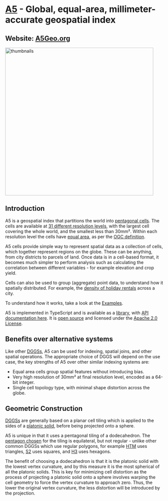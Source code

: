 # [A5](https://a5geo.org) - Global, equal-area, millimeter-accurate geospatial index

## Website: [A5Geo.org](https://a5geo.org)

<img width="472" alt="thumbnails" src="https://github.com/user-attachments/assets/865d3afa-a4d6-4e86-b814-252587b10ca0" />

## Introduction
  
A5 is a geospatial index that partitions the world into [pentagonal cells](https://a5geo.org/examples/teohedron-dodecahedron). The cells are available at [31 different resolution levels](https://a5geo.org/examples/hierarchy), with the largest cell covering the whole world, and the smallest less than 30mm². Within each resolution level the cells have [equal area](https://a5geo.org/examples/area), as per the [OGC definition](https://docs.ogc.org/as/20-040r3/20-040r3.html#toc29).

A5 cells provide simple way to represent spatial data as a collection of cells, which together represent regions on the globe. These can be anything, from city districts to parcels of land. Once data is in a cell-based format, it becomes much simpler to perform analysis such as calculating the correlation between different variables - for example elevation and crop yield.

Cells can also be used to group (aggregate) point data, to understand how it spatially distributed. For example, the [density of holiday rentals](https://a5geo.org/examples/airbnb) across a city.

To understand how it works, take a look at the [Examples](https://a5geo.org/examples).

A5 is implemented in TypeScript and is available as a [library](https://www.npmjs.com/package/a5-js), with [API documentation here](https://a5geo.org/docs/api-reference/). It is [open source](https://github.com/felixpalmer/a5) and licensed under the [Apache 2.0 License](https://www.apache.org/licenses/LICENSE-2.0.txt).

## Benefits over alternative systems

Like other [DGGSs](https://a5geo.org/docs/technical/dggs), A5 can be used for indexing, spatial joins, and other spatial operations. The appropriate choice of DGGS will depend on the use case, the key strengths of A5 over other similar indexing systems are:

- Equal area cells group spatial features without introducing bias.
- Very high resolution of 30mm² at final resolution level, encoded as a 64-bit integer. 
- Single cell topology type, with minimal shape distortion across the globe.

## Geometric Construction

[DGGSs](https://a5geo.org/docs/technical/dggs) are generally based on a planar cell tiling which is applied to the sides of a [platonic solid](https://a5geo.org/docs/technical/platonic-solids), before being projected onto a sphere.

A5 is unique in that it uses a pentagonal tiling of a dodecahedron. The [pentagon chosen](https://a5geo.org/docs/technical/the-pentagon-that-could) for the tiling is equilateral, but not regular - unlike other common DGGSs which use regular polygons, for example [HTM](https://www.microsoft.com/en-us/research/wp-content/uploads/2005/09/tr-2005-123.pdf) uses triangles, [S2](http://s2geometry.io/) uses squares, and [H3](https://h3geo.org/) uses hexagons.

The benefit of choosing a dodecahedron is that it is the platonic solid with the lowest vertex curvature, and by this measure it is the most spherical of all the platonic solids. This is key for minimizing cell distortion as the process of projecting a platonic solid onto a sphere involves warping the cell geometry to force the vertex curvature to approach zero. Thus, the lower the original vertex curvature, the less distortion will be introduced by the projection.
